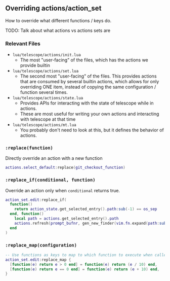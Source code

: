 

## Overriding actions/action_set

How to override what different functions / keys do.

TODO: Talk about what actions vs actions sets are

### Relevant Files

- `lua/telescope/actions/init.lua`
    - The most "user-facing" of the files, which has the actions we provide builtin
- `lua/telescope/actions/set.lua`
    - The second most "user-facing" of the files. This provides actions that are consumed by several builtin actions, which allows for only overriding ONE item, instead of copying the same configuration / function several times.
- `lua/telescope/actions/state.lua`
    - Provides APIs for interacting with the state of telescope while in actions. 
    - These are most useful for writing your own actions and interacting with telescope at that time
- `lua/telescope/actions/mt.lua`
    - You probably don't need to look at this, but it defines the behavior of actions.

### `:replace(function)`

Directly override an action with a new function

```lua
actions.select_default:replace(git_checkout_function)
```

### `:replace_if(conditional, function)`

Override an action only when `conditional` returns true.

```lua
action_set.edit:replace_if(
  function()
    return action_state.get_selected_entry().path:sub(-1) == os_sep
  end, function()
    local path = actions.get_selected_entry().path
    actions.refresh(prompt_bufnr, gen_new_finder(vim.fn.expand(path:sub(1, -2))), { reset_prompt = true })
  end
)
```

### `:replace_map(configuration)`

```lua
-- Use functions as keys to map to which function to execute when called.
action_set.edit:replace_map {
  [function(e) return e > 0 end] = function(e) return (e / 10) end,
  [function(e) return e == 0 end] = function(e) return (e + 10) end,
}
```
